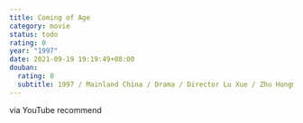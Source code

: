 ```yaml
---
title: Coming of Age
category: movie
status: todo
rating: 0
year: "1997"
date: 2021-09-19 19:19:49+08:00
douban:
  rating: 8
  subtitle: 1997 / Mainland China / Drama / Director Lu Xue / Zhu Hongmao, Yin Zongjie
---
```


via YouTube recommend
